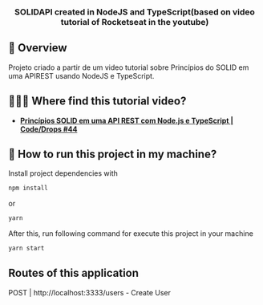 <h3 align="center">
  SOLIDAPI created in NodeJS and TypeScript(based on video tutorial of Rocketseat in the youtube)  
</h3>

## 🥳 Overview

Projeto criado a partir de um video tutorial sobre Princípios do SOLID em uma APIREST usando NodeJS e TypeScript.


## 🕵🏻‍♂️ Where find this tutorial video?

- **[Princípios SOLID em uma API REST com Node.js e TypeScript | Code/Drops #44](https://www.youtube.com/watch?v=vAV4Vy4jfkc&t=8s)**

## 👾 How to run this project in my machine?

Install project dependencies with
```bash
npm install
```
or
```bash
yarn
```

After this, run following command for execute this project in your machine
```bash
yarn start
```

## Routes of this application
POST | http://localhost:3333/users - Create User
